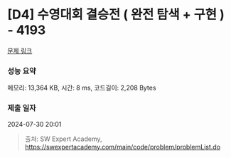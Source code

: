 # [D4] 수영대회 결승전 ( 완전 탐색 + 구현 ) - 4193 

[문제 링크](https://swexpertacademy.com/main/code/problem/problemDetail.do?contestProbId=AWKaG6_6AGQDFARV) 

### 성능 요약

메모리: 13,364 KB, 시간: 8 ms, 코드길이: 2,208 Bytes

### 제출 일자

2024-07-30 20:01



> 출처: SW Expert Academy, https://swexpertacademy.com/main/code/problem/problemList.do